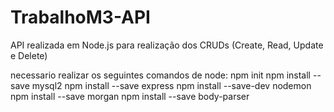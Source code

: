# TrabalhoM3-API
API realizada em Node.js para realização dos CRUDs (Create, Read, Update e Delete)

necessario realizar os seguintes comandos de node:
    npm init
    npm install --save mysql2
    npm install --save express
    npm install --save-dev nodemon
    npm install --save morgan
    npm install --save body-parser
